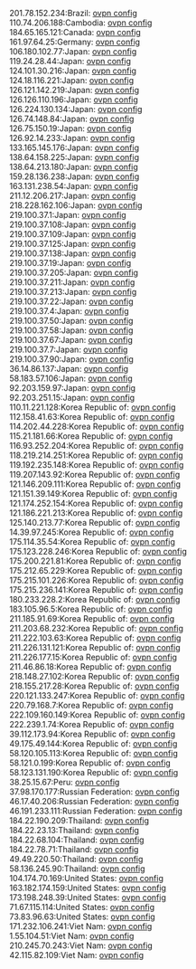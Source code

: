 201.78.152.234:Brazil: [ovpn config](vpn/201_78_152_234.ovpn)  
110.74.206.188:Cambodia: [ovpn config](vpn/110_74_206_188.ovpn)  
184.65.165.121:Canada: [ovpn config](vpn/184_65_165_121.ovpn)  
161.97.64.25:Germany: [ovpn config](vpn/161_97_64_25.ovpn)  
106.180.102.77:Japan: [ovpn config](vpn/106_180_102_77.ovpn)  
119.24.28.44:Japan: [ovpn config](vpn/119_24_28_44.ovpn)  
124.101.30.216:Japan: [ovpn config](vpn/124_101_30_216.ovpn)  
124.18.116.221:Japan: [ovpn config](vpn/124_18_116_221.ovpn)  
126.121.142.219:Japan: [ovpn config](vpn/126_121_142_219.ovpn)  
126.126.110.196:Japan: [ovpn config](vpn/126_126_110_196.ovpn)  
126.224.130.134:Japan: [ovpn config](vpn/126_224_130_134.ovpn)  
126.74.148.84:Japan: [ovpn config](vpn/126_74_148_84.ovpn)  
126.75.150.19:Japan: [ovpn config](vpn/126_75_150_19.ovpn)  
126.92.14.233:Japan: [ovpn config](vpn/126_92_14_233.ovpn)  
133.165.145.176:Japan: [ovpn config](vpn/133_165_145_176.ovpn)  
138.64.158.225:Japan: [ovpn config](vpn/138_64_158_225.ovpn)  
138.64.213.180:Japan: [ovpn config](vpn/138_64_213_180.ovpn)  
159.28.136.238:Japan: [ovpn config](vpn/159_28_136_238.ovpn)  
163.131.238.54:Japan: [ovpn config](vpn/163_131_238_54.ovpn)  
211.12.206.217:Japan: [ovpn config](vpn/211_12_206_217.ovpn)  
218.228.162.106:Japan: [ovpn config](vpn/218_228_162_106.ovpn)  
219.100.37.1:Japan: [ovpn config](vpn/219_100_37_1.ovpn)  
219.100.37.108:Japan: [ovpn config](vpn/219_100_37_108.ovpn)  
219.100.37.109:Japan: [ovpn config](vpn/219_100_37_109.ovpn)  
219.100.37.125:Japan: [ovpn config](vpn/219_100_37_125.ovpn)  
219.100.37.138:Japan: [ovpn config](vpn/219_100_37_138.ovpn)  
219.100.37.19:Japan: [ovpn config](vpn/219_100_37_19.ovpn)  
219.100.37.205:Japan: [ovpn config](vpn/219_100_37_205.ovpn)  
219.100.37.211:Japan: [ovpn config](vpn/219_100_37_211.ovpn)  
219.100.37.213:Japan: [ovpn config](vpn/219_100_37_213.ovpn)  
219.100.37.22:Japan: [ovpn config](vpn/219_100_37_22.ovpn)  
219.100.37.4:Japan: [ovpn config](vpn/219_100_37_4.ovpn)  
219.100.37.50:Japan: [ovpn config](vpn/219_100_37_50.ovpn)  
219.100.37.58:Japan: [ovpn config](vpn/219_100_37_58.ovpn)  
219.100.37.67:Japan: [ovpn config](vpn/219_100_37_67.ovpn)  
219.100.37.7:Japan: [ovpn config](vpn/219_100_37_7.ovpn)  
219.100.37.90:Japan: [ovpn config](vpn/219_100_37_90.ovpn)  
36.14.86.137:Japan: [ovpn config](vpn/36_14_86_137.ovpn)  
58.183.57.106:Japan: [ovpn config](vpn/58_183_57_106.ovpn)  
92.203.159.97:Japan: [ovpn config](vpn/92_203_159_97.ovpn)  
92.203.251.15:Japan: [ovpn config](vpn/92_203_251_15.ovpn)  
110.11.221.128:Korea Republic of: [ovpn config](vpn/110_11_221_128.ovpn)  
112.158.41.63:Korea Republic of: [ovpn config](vpn/112_158_41_63.ovpn)  
114.202.44.228:Korea Republic of: [ovpn config](vpn/114_202_44_228.ovpn)  
115.21.181.66:Korea Republic of: [ovpn config](vpn/115_21_181_66.ovpn)  
116.93.252.204:Korea Republic of: [ovpn config](vpn/116_93_252_204.ovpn)  
118.219.214.251:Korea Republic of: [ovpn config](vpn/118_219_214_251.ovpn)  
119.192.235.148:Korea Republic of: [ovpn config](vpn/119_192_235_148.ovpn)  
119.207.143.92:Korea Republic of: [ovpn config](vpn/119_207_143_92.ovpn)  
121.146.209.111:Korea Republic of: [ovpn config](vpn/121_146_209_111.ovpn)  
121.151.39.149:Korea Republic of: [ovpn config](vpn/121_151_39_149.ovpn)  
121.174.252.154:Korea Republic of: [ovpn config](vpn/121_174_252_154.ovpn)  
121.186.221.213:Korea Republic of: [ovpn config](vpn/121_186_221_213.ovpn)  
125.140.213.77:Korea Republic of: [ovpn config](vpn/125_140_213_77.ovpn)  
14.39.97.245:Korea Republic of: [ovpn config](vpn/14_39_97_245.ovpn)  
175.114.35.54:Korea Republic of: [ovpn config](vpn/175_114_35_54.ovpn)  
175.123.228.246:Korea Republic of: [ovpn config](vpn/175_123_228_246.ovpn)  
175.200.221.81:Korea Republic of: [ovpn config](vpn/175_200_221_81.ovpn)  
175.212.65.229:Korea Republic of: [ovpn config](vpn/175_212_65_229.ovpn)  
175.215.101.226:Korea Republic of: [ovpn config](vpn/175_215_101_226.ovpn)  
175.215.236.141:Korea Republic of: [ovpn config](vpn/175_215_236_141.ovpn)  
180.233.228.2:Korea Republic of: [ovpn config](vpn/180_233_228_2.ovpn)  
183.105.96.5:Korea Republic of: [ovpn config](vpn/183_105_96_5.ovpn)  
211.185.91.69:Korea Republic of: [ovpn config](vpn/211_185_91_69.ovpn)  
211.203.68.232:Korea Republic of: [ovpn config](vpn/211_203_68_232.ovpn)  
211.222.103.63:Korea Republic of: [ovpn config](vpn/211_222_103_63.ovpn)  
211.226.131.121:Korea Republic of: [ovpn config](vpn/211_226_131_121.ovpn)  
211.226.177.15:Korea Republic of: [ovpn config](vpn/211_226_177_15.ovpn)  
211.46.86.18:Korea Republic of: [ovpn config](vpn/211_46_86_18.ovpn)  
218.148.27.102:Korea Republic of: [ovpn config](vpn/218_148_27_102.ovpn)  
218.155.217.28:Korea Republic of: [ovpn config](vpn/218_155_217_28.ovpn)  
220.121.133.247:Korea Republic of: [ovpn config](vpn/220_121_133_247.ovpn)  
220.79.168.7:Korea Republic of: [ovpn config](vpn/220_79_168_7.ovpn)  
222.109.160.149:Korea Republic of: [ovpn config](vpn/222_109_160_149.ovpn)  
222.239.1.74:Korea Republic of: [ovpn config](vpn/222_239_1_74.ovpn)  
39.112.173.94:Korea Republic of: [ovpn config](vpn/39_112_173_94.ovpn)  
49.175.49.144:Korea Republic of: [ovpn config](vpn/49_175_49_144.ovpn)  
58.120.105.113:Korea Republic of: [ovpn config](vpn/58_120_105_113.ovpn)  
58.121.0.199:Korea Republic of: [ovpn config](vpn/58_121_0_199.ovpn)  
58.123.131.190:Korea Republic of: [ovpn config](vpn/58_123_131_190.ovpn)  
38.25.15.67:Peru: [ovpn config](vpn/38_25_15_67.ovpn)  
37.98.170.177:Russian Federation: [ovpn config](vpn/37_98_170_177.ovpn)  
46.17.40.206:Russian Federation: [ovpn config](vpn/46_17_40_206.ovpn)  
46.191.233.111:Russian Federation: [ovpn config](vpn/46_191_233_111.ovpn)  
184.22.190.209:Thailand: [ovpn config](vpn/184_22_190_209.ovpn)  
184.22.23.13:Thailand: [ovpn config](vpn/184_22_23_13.ovpn)  
184.22.68.104:Thailand: [ovpn config](vpn/184_22_68_104.ovpn)  
184.22.78.71:Thailand: [ovpn config](vpn/184_22_78_71.ovpn)  
49.49.220.50:Thailand: [ovpn config](vpn/49_49_220_50.ovpn)  
58.136.245.90:Thailand: [ovpn config](vpn/58_136_245_90.ovpn)  
104.174.70.169:United States: [ovpn config](vpn/104_174_70_169.ovpn)  
163.182.174.159:United States: [ovpn config](vpn/163_182_174_159.ovpn)  
173.198.248.39:United States: [ovpn config](vpn/173_198_248_39.ovpn)  
71.67.115.114:United States: [ovpn config](vpn/71_67_115_114.ovpn)  
73.83.96.63:United States: [ovpn config](vpn/73_83_96_63.ovpn)  
171.232.106.241:Viet Nam: [ovpn config](vpn/171_232_106_241.ovpn)  
1.55.104.51:Viet Nam: [ovpn config](vpn/1_55_104_51.ovpn)  
210.245.70.243:Viet Nam: [ovpn config](vpn/210_245_70_243.ovpn)  
42.115.82.109:Viet Nam: [ovpn config](vpn/42_115_82_109.ovpn)  
